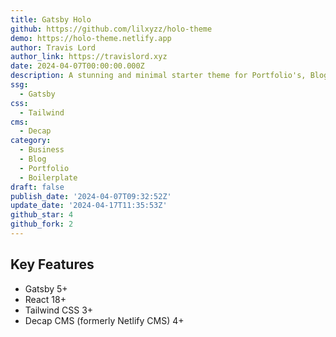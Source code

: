 ```yaml
---
title: Gatsby Holo
github: https://github.com/lilxyzz/holo-theme
demo: https://holo-theme.netlify.app
author: Travis Lord
author_link: https://travislord.xyz
date: 2024-04-07T00:00:00.000Z
description: A stunning and minimal starter theme for Portfolio's, Blog's, and more.
ssg:
  - Gatsby
css:
  - Tailwind
cms:
  - Decap
category:
  - Business
  - Blog
  - Portfolio
  - Boilerplate
draft: false
publish_date: '2024-04-07T09:32:52Z'
update_date: '2024-04-17T11:35:53Z'
github_star: 4
github_fork: 2
---
```


## Key Features
  
- Gatsby 5+
- React 18+
- Tailwind CSS 3+
- Decap CMS (formerly Netlify CMS) 4+
